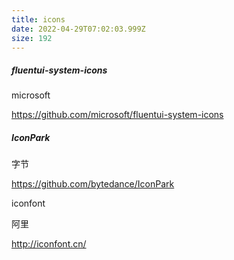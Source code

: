 ```yaml
---
title: icons
date: 2022-04-29T07:02:03.999Z
size: 192
---
```

##### fluentui-system-icons

microsoft

https://github.com/microsoft/fluentui-system-icons

##### IconPark

字节

https://github.com/bytedance/IconPark

iconfont

阿里

http://iconfont.cn/
